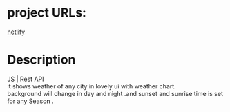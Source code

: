 # project URLs:
[netlify](https://weather-app-devv.netlify.app/)

# Description
<p align="left">
  JS | Rest API <br>
  it shows weather of any city in lovely ui with weather chart.<br>
 background will change in day and night .and sunset and sunrise time is set for any Season .
</p>
